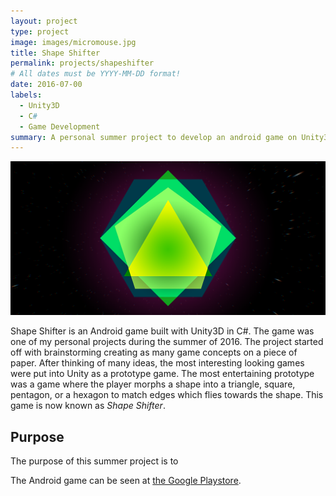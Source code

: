 ```yaml
---
layout: project
type: project
image: images/micromouse.jpg
title: Shape Shifter
permalink: projects/shapeshifter
# All dates must be YYYY-MM-DD format!
date: 2016-07-00
labels:
  - Unity3D
  - C#
  - Game Development
summary: A personal summer project to develop an android game on Unity3d. 
---
```


<img class="ui medium fluid rounded image" src="../images/shapeshifter_banner.png">

<p>
Shape Shifter is an Android game built with Unity3D in C#. The game was one of my personal projects during the summer of 2016. The project started off with brainstorming creating as many game concepts on a piece of paper. After thinking of many ideas, the most interesting looking games were put into Unity as a prototype game. The most entertaining prototype was a game where the player morphs a shape into a triangle, square, pentagon, or a hexagon to match edges which flies towards the shape. This game is now known as <i>Shape Shifter</i>.
</p>

<h2>Purpose</h2>
<p>
The purpose of this summer project is to
</p>


The Android game can be seen at [the Google Playstore](https://play.google.com/store/apps/details?id=com.Azuligno.ShapeShifter).



